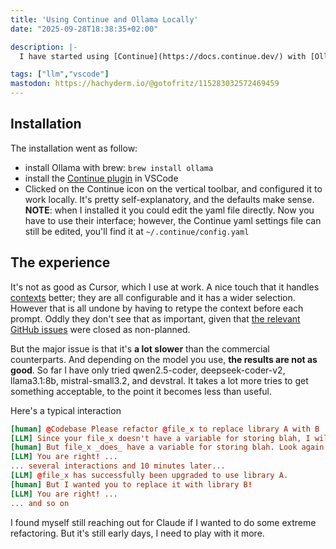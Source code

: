 ```yaml
---
title: 'Using Continue and Ollama Locally'
date: "2025-09-28T18:38:35+02:00"

description: |-
  I have started using [Continue](https://docs.continue.dev/) with [Ollama](https://ollama.com/) to have a local llm assist my coding. It's no [Cursor](https://cursor.com/), but then again it's free.

tags: ["llm","vscode"]
mastodon: https://hachyderm.io/@gotofritz/115283032572469459
---
```



## Installation

The installation went as follow:

- install Ollama with brew: `brew install ollama`
- install the [Continue plugin](https://marketplace.visualstudio.com/items?itemName=Continue.continue) in VSCode
- Clicked on the Continue icon on the vertical toolbar, and configured it to work locally. It's pretty self-explanatory, and the defaults make sense. **NOTE**: when I installed it you could edit the yaml file directly. Now you have to use their interface; however, the Continue yaml settings file can still be edited, you'll find it at `~/.continue/config.yaml`

## The experience

It's not as good as Cursor, which I use at work. A nice touch that it handles [contexts](https://docs.continue.dev/customize/custom-providers) better; they are all configurable and it has a wider selection. However that is all undone by having to retype the context before each prompt. Oddly they don't see that as important, given that [the relevant GitHub issues](https://github.com/continuedev/continue/issues/5180) were closed as non-planned.

But the major issue is that it's **a lot slower** than the commercial counterparts. And depending on the model you use, **the results are not as good**. So far I have only tried qwen2.5-coder, deepseek-coder-v2, llama3.1:8b, mistral-small3.2, and devstral. It takes a lot more tries to get something acceptable, to the point it becomes less than useful.

Here's a typical interaction

```toml
[human] @Codebase Please refactor @file_x to replace library A with B
[LLM] Since your file_x doesn't have a variable for storing blah, I will add one..
[human] But file_x _does_ have a variable for storing blah. Look again at line 123
[LLM] You are right! ...
... several interactions and 10 minutes later...
[LLM] @file_x has successfully been upgraded to use library A.
[human] But I wanted you to replace it with library B!
[LLM] You are right! ...
... and so on
```

I found myself still reaching out for Claude if I wanted to do some extreme refactoring. But it's still early days, I need to play with it more.